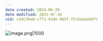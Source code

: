 ```yaml
---
date created: 2024-06-29
date modified: 2025-07-10
uid: c24c3ba0-c771-41de-965f-f2c6aeaa9d7c
---
```


![image.png|1000](https://imagehosting4picgo.oss-cn-beijing.aliyuncs.com/imagehosting/fix-dir%2Fpicgo%2Fpicgo-clipboard-images%2F2024%2F06%2F29%2F17-23-54-d14c20171185b7156d1617c9c0872198-20240629172353-5cebbc.png)
